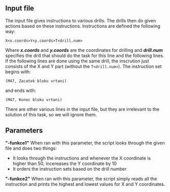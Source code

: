 
## Input file
The input file gives instructions to various drills. The drills then do given actions based on these instructions. Instructions are defined the following way:

    X<x.coords>Y<y.coords>T<drill.num>
Where ***x.coords*** and ***y.coords*** are the coordinates for drilling and ***drill.num*** specifies the drill that should do the task for this line and the following lines. If the following lines are done using the same drill, the inscrution just consists of the X and Y part (without the `T<drill.num>`).
The instruction set begins with:

    (M47, Zacatek bloku vrtani)
and ends with:

    (M47, Konec bloku vrtani)

There are other various lines in the input file, but they are irrelevant to the solution of this task, so we will ignore them.
## Parameters

 **"-funkce1"**
When ran with this parameter, the script looks through the given file and does two things:

 - It looks through the instructions and whenever the X coordinate is higher than 50, incereases the Y coordinate by 10
 - It orders the instruction sets based on the drill number
 
 **"-funkce2"**
When ran with this parameter, the script simply reads all the instruction and prints the highest and lowest values for X and Y  coordinates. 
